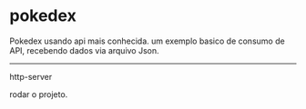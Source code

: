 # pokedex
Pokedex usando api mais conhecida.
um exemplo basico de consumo de API, recebendo dados via arquivo Json.
<hr/>
<p>http-server</p> rodar o projeto.

